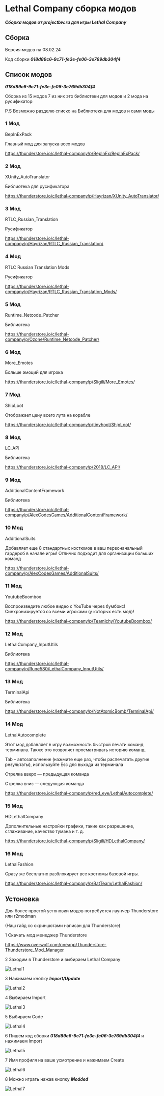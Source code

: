 # Lethal Сompany сборка модов

***Сборка модов от projectbw.ru для игры Lethal Сompany***

## Cборка

Версия модов на 08.02.24

Код сборки ***018d89c6-9c71-fe3e-fe06-3e769db304f4***

## Cписок модов

***018d89c6-9c71-fe3e-fe06-3e769db304f4***

Сборка из 15 модов 7 из них это библиотеки для модов и 2 мода на русификатор

P.S Возможно разделю списко на Библиотеки для модов и сами моды


### 1 Мод

BepInExPack
 
Главный мод для запуска всех модов

https://thunderstore.io/c/lethal-company/p/BepInEx/BepInExPack/

### 2 Мод

XUnity_AutoTranslator

Библиотека для русификатора

https://thunderstore.io/c/lethal-company/p/Hayrizan/XUnity_AutoTranslator/

### 3 Мод

RTLC_Russian_Translation

Русификатор

https://thunderstore.io/c/lethal-company/p/Hayrizan/RTLC_Russian_Translation/

### 4 Мод

RTLC Russian Translation Mods

Русификатор

https://thunderstore.io/c/lethal-company/p/Hayrizan/RTLC_Russian_Translation_Mods/

### 5 Мод

Runtime_Netcode_Patcher

Библиотека

https://thunderstore.io/c/lethal-company/p/Ozone/Runtime_Netcode_Patcher/

### 6 Мод

More_Emotes

Больше эмоций для игрока

https://thunderstore.io/c/lethal-company/p/Sligili/More_Emotes/

### 7 Мод

ShipLoot

Отображает цену всего лута на корабле

https://thunderstore.io/c/lethal-company/p/tinyhoot/ShipLoot/


### 8 Мод

LC_API

Библиотека

https://thunderstore.io/c/lethal-company/p/2018/LC_API/

### 9 Мод

AdditionalContentFramework

Библиотека

https://thunderstore.io/c/lethal-company/p/AlexCodesGames/AdditionalContentFramework/

### 10 Мод

AdditionalSuits

Добавляет еще 8 стандартных костюмов в ваш первоначальный гардероб в начале игры! Отлично подходит для организации больших команд

https://thunderstore.io/c/lethal-company/p/AlexCodesGames/AdditionalSuits/

### 11 Мод

YoutubeBoombox

Воспроизведите любое видео с YouTube через бумбокс! Синхронизируется со всеми игроками (у которых есть мод)!

https://thunderstore.io/c/lethal-company/p/TeamIchy/YoutubeBoombox/

### 12 Мод

LethalCompany_InputUtils

Библиотека

https://thunderstore.io/c/lethal-company/p/Rune580/LethalCompany_InputUtils/

### 13 Мод

TerminalApi

Библиотека

https://thunderstore.io/c/lethal-company/p/NotAtomicBomb/TerminalApi/

### 14 Мод

LethalAutocomplete

Этот мод добавляет в игру возможность быстрой печати команд терминала. Также это позволяет просматривать историю команд.

Tab – автозаполнение (нажмите еще раз, чтобы распечатать другие результаты), используйте Esc для выхода из терминала

Стрелка вверх — предыдущая команда

Стрелка вниз — следующая команда

https://thunderstore.io/c/lethal-company/p/red_eye/LethalAutocomplete/

### 15 Мод

HDLethalCompany

Дополнительные настройки графики, такие как разрешение, сглаживание, качество тумана и т. д.

https://thunderstore.io/c/lethal-company/p/Sligili/HDLethalCompany/

### 16 Мод

LethalFashion

Сразу же бесплатно разблокирует все костюмы базовой игры.

https://thunderstore.io/c/lethal-company/p/BatTeam/LethalFashion/


## Устоновка

Для более простой устоновки модов потребуется лаунчер Thunderstore или r2modman 

(Наш гайд со скриншотами написан для Thunderstore)

1 Cкачать мод менеджер Thunderstore 

https://www.overwolf.com/oneapp/Thunderstore-Thunderstore_Mod_Manager

2 Заходим в Thunderstore и выбираем Lethal Сompany

![Lethal1](https://wiki.projectbw.ru/images/letal/letal1.jpg)

3 Нажимаем кнопку ***Import/Update*** 

![Lethal2](https://wiki.projectbw.ru/images/letal/letal2.jpg)

4 Выбираем Import 

![Lethal3](https://wiki.projectbw.ru/images/letal/letal3.jpg)

5 Выбираем Code

![Lethal4](https://wiki.projectbw.ru/images/letal/letal4.jpg)

6 Пишем код сборки ***018d89c6-9c71-fe3e-fe06-3e769db304f4*** и нажимаем Import

![Lethal5](https://wiki.projectbw.ru/images/letal/letal5.jpg)

7 Имя профиля на ваше усмотрение и нажимаем Create

![Lethal6](https://wiki.projectbw.ru/images/letal/letal6.jpg)

8 Можно играть нажав кнопку ***Modded***

![Lethal7](https://wiki.projectbw.ru/images/letal/letal7.jpg)